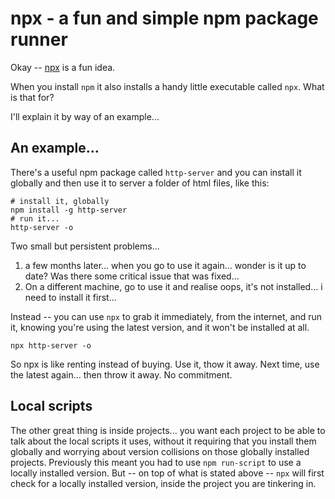 # npx - a fun and simple npm package runner

Okay -- [npx](https://medium.com/@maybekatz/introducing-npx-an-npm-package-runner-55f7d4bd282b) is a fun idea.

When you install `npm` it also installs a handy little executable called `npx`. What is that for?

I'll explain it by way of an example...

## An example...

There's a useful npm package called `http-server` and you can install it globally and then use it to server a folder of html files, like this:

	# install it, globally
	npm install -g http-server
	# run it...
	http-server -o

Two small but persistent problems...

1. a few months later... when you go to use it again... wonder is it up to date? Was there some critical issue that was fixed...
2. On a different machine, go to use it and realise oops, it's not installed... i need to install it first...

Instead -- you can use `npx` to grab it immediately, from the internet, and run it, knowing you're using the latest version, and it won't be installed at all.


	npx http-server -o


So npx is like renting instead of buying. Use it, thow it away. Next time, use the latest again... then throw it away. No commitment.


## Local scripts

The other great thing is inside projects... you want each project to be able to talk about the local scripts it uses, without it requiring that you install them globally and worrying about version collisions on those globally installed projects. Previously this meant you had to use `npm run-script` to use a locally installed version. But -- on top of what is stated above -- `npx` will first check for a locally installed version, inside the project you are tinkering in.




